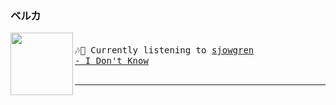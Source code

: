 ### ベルカ

[<img align="left" width="100" height="100" src="https:&#x2F;&#x2F;lastfm.freetls.fastly.net&#x2F;i&#x2F;u&#x2F;174s&#x2F;52351de9310454a53351725b8f079739.png">](https://www.youtube.com/results?search_query=sjowgren+I+Don&#39;t+Know)
<big><pre>
<small>
</br>🎶🎵  Currently listening to  [sjowgren - I Don&#39;t Know](https://www.youtube.com/results?search_query=sjowgren+I+Don&#39;t+Know)</br>
</small></pre></big>

---
<img src="https://user-images.githubusercontent.com/49416514/174639013-df8a6ddc-3187-4058-9452-867a4756a213.gif" width="12" height="12"/>